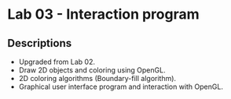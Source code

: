 # Lab 03 - Interaction program

## Descriptions

- Upgraded from Lab 02.
- Draw 2D objects and coloring using OpenGL.
- 2D coloring algorithms (Boundary-fill algorithm).
- Graphical user interface program and interaction with OpenGL.
